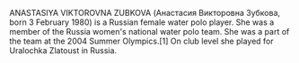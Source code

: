 ANASTASIYA VIKTOROVNA ZUBKOVA (Анастасия Викторовна Зубкова, born 3 February 1980) is a Russian female water polo player. She was a member of the Russia women's national water polo team. She was a part of the team at the 2004 Summer Olympics.[1] On club level she played for Uralochka Zlatoust in Russia.
